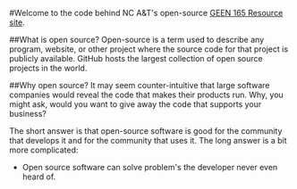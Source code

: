#Welcome to the code behind NC A&T's open-source [GEEN 165 Resource site](https://ncandtcs.github.io).

##What is open source?
Open-source is a term used to describe any program, website, or other project where the source code for that project is publicly available. GitHub hosts the largest collection of open source projects in the world.

##Why open source?
It may seem counter-intuitive that large software companies would reveal the code that makes their products run. Why, you might ask, would you want to give away the code that supports your business?

The short answer is that open-source software is good for the community that develops it and for the community that uses it. The long answer is a bit more complicated:

* Open source software can solve problem's the developer never even heard of.
